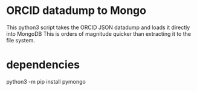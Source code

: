 ORCID datadump to Mongo
=======================

This python3 script takes the ORCID JSON datadump and loads it directly into MongoDB
This is orders of magnitude quicker than extracting it to the file system.

dependencies
============
python3 -m pip install pymongo

